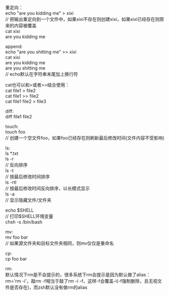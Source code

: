 重定向：  
echo "are you kidding me" > xixi  
// 把输出重定向到一个文件中，如果xixi不存在则创建xixi，如果xixi已经存在则原来的内容被覆盖  
cat xixi  
are you kidding me

append:  
echo "are you shitting me" >> xixi  
cat xixi  
are you kidding me  
are you shitting me  
// echo默认在字符串末尾加上换行符

cat也可以和>或者>>结合使用：  
cat file1 > file2  
cat file1 >> file2  
cat file1 file2 > file3

diff:  
diff file1 file2

touch:  
touch foo  
// 创建一个空文件foo，如果foo已经存在则刷新最后修改时间(文件内容不受影响)

ls:  
ls *.txt  
ls -r   
// 反向排序  
ls -t   
// 按最后修改时间排序  
ls -rtl  
// 按最后修改时间反向排序，以长模式显示  
ls -a  
// 显示隐藏文件/文件夹

echo \$SHELL  
// 打印$SHELL环境变量  
chsh -s /bin/bash  

mv:  
mv foo bar  
// 如果源文件夹和目标文件夹相同，则mv仅仅是重命名

cp:  
cp foo bar

rm:  
默认情况下rm是不会提示的，很多系统下rm会提示是因为默认做了alias：rm='rm -i'，敲rm -f相当于敲了rm -i -f，这样-f会覆盖-i(-f强制删除，且无视文件是否存在)，而zsh默认没有做rm的alias  
